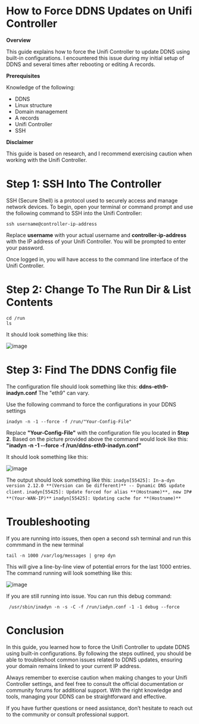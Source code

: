 # How to Force DDNS Updates on Unifi Controller
**Overview**

This guide explains how to force the Unifi Controller to update DDNS using built-in configurations. I encountered this issue during my initial setup of DDNS and several times after rebooting or editing A records.

**Prerequisites**

Knowledge of the following:
- DDNS
- Linux structure
- Domain management
- A records
- Unifi Controller
- SSH

**Disclaimer**

This guide is based on research, and I recommend exercising caution when working with the Unifi Controller.

# Step 1: SSH Into The Controller

SSH (Secure Shell) is a protocol used to securely access and manage network devices. To begin, open your terminal or command prompt and use the following command to SSH into the Unifi Controller:

    ssh username@controller-ip-address

Replace **username** with your actual username and **controller-ip-address** with the IP address of your Unifi Controller. You will be prompted to enter your password.

Once logged in, you will have access to the command line interface of the Unifi Controller.

# Step 2: Change To The Run Dir & List Contents

    cd /run
    ls

It should look something like this:

![image](https://github.com/user-attachments/assets/bc61c298-4572-4de0-8d9d-28da2fb9e506)

# Step 3: Find The DDNS Config file

The configuration file should look something like this: **ddns-eth9-inadyn.conf** The "eth9" can vary.

Use the following command to force the configurations in your DDNS settings

    inadyn -n -1 --force -f /run/"Your-Config-File"

Replace **"Your-Config-File"** with the configuration file you located in **Step 2**. Based on the picture provided above the command would look like this: **"inadyn -n -1 --force -f /run/ddns-eth9-inadyn.conf"**

It should look something like this:

![image](https://github.com/user-attachments/assets/39e9d85d-e3c3-44f5-b068-e72cc770153b)

The output should look something like this:
`inadyn[55425]: In-a-dyn version 2.12.0 **(Version can be different)** -- Dynamic DNS update client.`
`inadyn[55425]: Update forced for alias **(Hostname)**, new IP# **(Your-WAN-IP)**`
`inadyn[55425]: Updating cache for **(Hostname)**`

# Troubleshooting

If you are running into issues, then open a second ssh terminal and run this commmand in the new terminal

    tail -n 1000 /var/log/messages | grep dyn

This will give a line-by-line view of potential errors for the last 1000 entries. The command running will look something like this:

![image](https://github.com/user-attachments/assets/d000f577-ce99-4313-8ccc-b523a268e4e0)

If you are still running into issue. You can run this debug command:

     /usr/sbin/inadyn -n -s -C -f /run/iadyn.conf -1 -1 debug --force

# Conclusion

In this guide, you learned how to force the Unifi Controller to update DDNS using built-in configurations. By following the steps outlined, you should be able to troubleshoot common issues related to DDNS updates, ensuring your domain remains linked to your current IP address.

Always remember to exercise caution when making changes to your Unifi Controller settings, and feel free to consult the official documentation or community forums for additional support. With the right knowledge and tools, managing your DDNS can be straightforward and effective.

If you have further questions or need assistance, don’t hesitate to reach out to the community or consult professional support.
